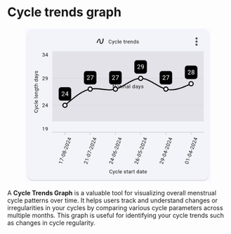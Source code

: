 # Cycle trends graph

<figure><img src="https://raw.githubusercontent.com/sandipkalola/menstrual_cycle_widget_example/main/assets/cycle_trends.jpeg" alt="" width="563"><figcaption></figcaption></figure>

A **Cycle Trends Graph** is a valuable tool for visualizing overall menstrual cycle patterns over time. It helps users track and understand changes or irregularities in your cycles by comparing various cycle parameters across multiple months. This graph is useful for identifying your cycle trends such as changes in cycle regularity.

